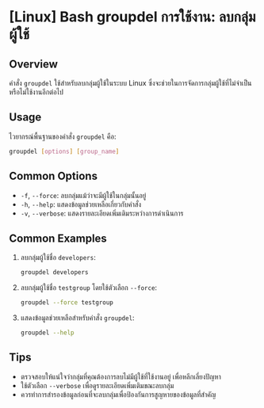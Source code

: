 # [Linux] Bash groupdel การใช้งาน: ลบกลุ่มผู้ใช้

## Overview
คำสั่ง `groupdel` ใช้สำหรับลบกลุ่มผู้ใช้ในระบบ Linux ซึ่งจะช่วยในการจัดการกลุ่มผู้ใช้ที่ไม่จำเป็นหรือไม่ใช้งานอีกต่อไป

## Usage
ไวยากรณ์พื้นฐานของคำสั่ง `groupdel` คือ:

```bash
groupdel [options] [group_name]
```

## Common Options
- `-f`, `--force`: ลบกลุ่มแม้ว่าจะมีผู้ใช้ในกลุ่มนั้นอยู่
- `-h`, `--help`: แสดงข้อมูลช่วยเหลือเกี่ยวกับคำสั่ง
- `-v`, `--verbose`: แสดงรายละเอียดเพิ่มเติมระหว่างการดำเนินการ

## Common Examples
1. ลบกลุ่มผู้ใช้ชื่อ `developers`:
   ```bash
   groupdel developers
   ```

2. ลบกลุ่มผู้ใช้ชื่อ `testgroup` โดยใช้ตัวเลือก `--force`:
   ```bash
   groupdel --force testgroup
   ```

3. แสดงข้อมูลช่วยเหลือสำหรับคำสั่ง `groupdel`:
   ```bash
   groupdel --help
   ```

## Tips
- ตรวจสอบให้แน่ใจว่ากลุ่มที่คุณต้องการลบไม่มีผู้ใช้ที่ใช้งานอยู่ เพื่อหลีกเลี่ยงปัญหา
- ใช้ตัวเลือก `--verbose` เพื่อดูรายละเอียดเพิ่มเติมขณะลบกลุ่ม
- ควรทำการสำรองข้อมูลก่อนที่จะลบกลุ่มเพื่อป้องกันการสูญหายของข้อมูลที่สำคัญ